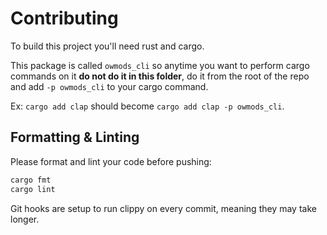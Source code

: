 # Contributing

To build this project you'll need rust and cargo.

This package is called `owmods_cli` so anytime you want to perform cargo commands on it **do not do it in this folder**, do it from the root of the repo and add `-p owmods_cli` to your cargo command.

Ex: `cargo add clap` should become `cargo add clap -p owmods_cli`.

## Formatting & Linting

Please format and lint your code before pushing:

```sh
cargo fmt
cargo lint
```

Git hooks are setup to run clippy on every commit, meaning they may take longer.
